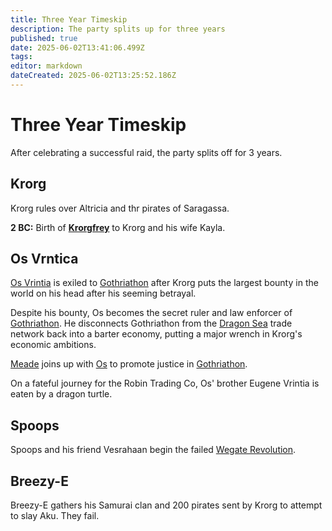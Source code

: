 ```yaml
---
title: Three Year Timeskip
description: The party splits up for three years
published: true
date: 2025-06-02T13:41:06.499Z
tags: 
editor: markdown
dateCreated: 2025-06-02T13:25:52.186Z
---
```


# Three Year Timeskip
After celebrating a successful raid, the party splits off for 3 years.


## Krorg
Krorg rules over Altricia and thr pirates of Saragassa.

 **2 BC:** Birth of **[Krorgfrey](/characters/krorgfrey)** to Krorg and his wife Kayla.


## Os Vrntica
[Os Vrintia](/characters/os) is exiled to [Gothriathon](/locations/Mardun/Gothriathon) after Krorg puts the largest bounty in the world on his head after his seeming betrayal.

Despite his bounty, Os becomes the secret ruler and law enforcer of [Gothriathon](/locations/Mardun/Gothriathon). He disconnects Gothriathon from the [Dragon Sea](/locations/Mardun/dragon_sea) trade network back into a barter economy, putting a major wrench in Krorg's economic ambitions.

[Meade](/characters/meade) joins up with [Os](/characters/os) to promote justice in [Gothriathon](/locations/Mardun/Gothriathon).

On a fateful journey for the Robin Trading Co, Os' brother Eugene Vrintia is eaten by a dragon turtle.

## Spoops
Spoops and his friend Vesrahaan begin the failed
[Wegate Revolution](/Events/wegate-revolution).


## Breezy-E
Breezy-E gathers his Samurai clan and 200 pirates sent by Krorg to attempt to slay Aku. They fail.
